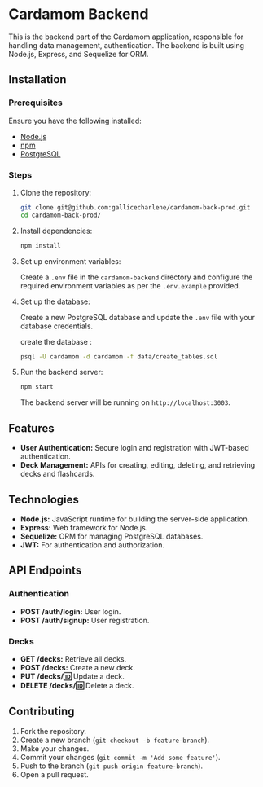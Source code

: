 # Cardamom Backend

This is the backend part of the Cardamom application, responsible for handling data management, authentication. The backend is built using Node.js, Express, and Sequelize for ORM.

## Installation

### Prerequisites

Ensure you have the following installed:

- [Node.js](https://nodejs.org/)
- [npm](https://www.npmjs.com/)
- [PostgreSQL](https://www.postgresql.org/)

### Steps

1. Clone the repository:

    ```bash
    git clone git@github.com:gallicecharlene/cardamom-back-prod.git
    cd cardamom-back-prod/
    ```

2. Install dependencies:

    ```bash
    npm install
    ```

3. Set up environment variables:

    Create a `.env` file in the `cardamom-backend` directory and configure the required environment variables as per the `.env.example` provided.

4. Set up the database:

    Create a new PostgreSQL database and update the `.env` file with your database credentials.

    create the database :

    ```bash
    psql -U cardamom -d cardamom -f data/create_tables.sql
    ```

5. Run the backend server:

    ```bash
    npm start
    ```

    The backend server will be running on `http://localhost:3003`.

## Features

- **User Authentication:** Secure login and registration with JWT-based authentication.
- **Deck Management:** APIs for creating, editing, deleting, and retrieving decks and flashcards.

## Technologies

- **Node.js:** JavaScript runtime for building the server-side application.
- **Express:** Web framework for Node.js.
- **Sequelize:** ORM for managing PostgreSQL databases.
- **JWT:** For authentication and authorization.

## API Endpoints

### Authentication

- **POST /auth/login:** User login.
- **POST /auth/signup:** User registration.

### Decks

- **GET /decks:** Retrieve all decks.
- **POST /decks:** Create a new deck.
- **PUT /decks/:id:** Update a deck.
- **DELETE /decks/:id:** Delete a deck.

## Contributing

1. Fork the repository.
2. Create a new branch (`git checkout -b feature-branch`).
3. Make your changes.
4. Commit your changes (`git commit -m 'Add some feature'`).
5. Push to the branch (`git push origin feature-branch`).
6. Open a pull request.
